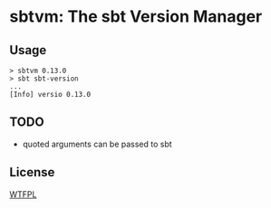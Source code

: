 # sbtvm: The sbt Version Manager

## Usage

    > sbtvm 0.13.0
    > sbt sbt-version
    ...
    [Info] versio 0.13.0

## TODO

* quoted arguments can be passed to sbt

## License

[WTFPL](http://sam.zoy.org/about/)

